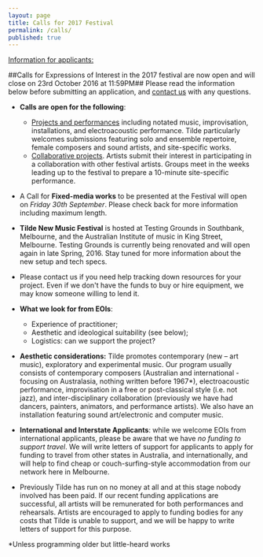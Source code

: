 ```yaml
---
layout: page
title: Calls for 2017 Festival
permalink: /calls/
published: true
---
```

<span style="text-decoration: underline;">Information for applicants:</span>


##Calls for Expressions of Interest in the 2017 festival are now open and will close on 23rd October 2016 at 11:59PM##
Please read the information below before submitting an application, and [contact us](http://www.tilde.net.au/contact/) with any questions.

*   **Calls are open for the following**:
    *   [Projects and performances](/eoi-projects/) including notated music, improvisation, installations, and electroacoustic performance. Tilde particularly welcomes submissions featuring solo and ensemble repertoire, female composers and sound artists, and site-specific works.
    *   [Collaborative projects](/eoi-collab). Artists submit their interest in participating in a collaboration with other festival artists. Groups meet in the weeks leading up to the festival to prepare a 10-minute site-specific performance.
*   A Call for **Fixed-media works** to be presented at the Festival will open on _Friday 30th September_. Please check back for more information including maximum length.

*   **Tilde New Music Festival** is hosted at Testing Grounds in Southbank, Melbourne, and the Australian Institute of music in King Street, Melbourne. Testing Grounds is currently being renovated and will open again in late Spring, 2016. Stay tuned for more information about the new setup and tech specs.
*   Please contact us if you need help tracking down resources for your project. Even if we don't have the funds to buy or hire equipment, we may know someone willing to lend it.
*   **What we look for from EOIs**:
    *   Experience of practitioner;
    *   Aesthetic and ideological suitability (see below);
    *   Logistics: can we support the project?
*   **Aesthetic considerations:** Tilde promotes contemporary (new – art music), exploratory and experimental music. Our program usually consists of contemporary composers (Australian and international - focusing on Australasia, nothing written before 1967*), electroacoustic performance, improvisation in a free or post-classical style (i.e. not jazz), and inter-disciplinary collaboration (previously we have had dancers, painters, animators, and performance artists). We also have an installation featuring sound art/electronic and computer music.
*   **International and Interstate Applicants**: while we welcome EOIs from international applicants, please be aware that we have _no funding to support travel_. We will write letters of support for applicants to apply for funding to travel from other states in Australia, and internationally, and will help to find cheap or couch-surfing-style accommodation from our network here in Melbourne.
*   Previously Tilde has run on no money at all and at this stage nobody involved has been paid. If our recent funding applications are successful, all artists will be remunerated for both performances and rehearsals. Artists are encouraged to apply to funding bodies for any costs that Tilde is unable to support, and we will be happy to write letters of support for this purpose.



*Unless programming older but little-heard works
